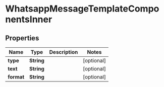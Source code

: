 

# WhatsappMessageTemplateComponentsInner


## Properties

| Name | Type | Description | Notes |
|------------ | ------------- | ------------- | -------------|
|**type** | **String** |  |  [optional] |
|**text** | **String** |  |  [optional] |
|**format** | **String** |  |  [optional] |



